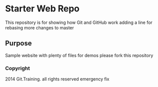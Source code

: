 # Starter Web Repo

This repository is for showing how Git and GitHub work
adding a line for rebasing
more changes to master
## Purpose

Sample website with plenty of files for demos
please fork this repository
### Copyright

2014 Git.Training. all rights reserved
emergency fix
